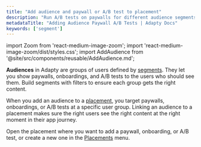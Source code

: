```yaml
---
title: "Add audience and paywall or A/B test to placement"
description: "Run A/B tests on paywalls for different audience segments in Adapty."
metadataTitle: "Adding Audience Paywall A/B Tests | Adapty Docs"
keywords: ['segment']
---
```


import Zoom from 'react-medium-image-zoom';
import 'react-medium-image-zoom/dist/styles.css';
import AddAudience from '@site/src/components/reusable/AddAudience.md';

**Audiences** in Adapty are groups of users defined by [segments](segments). They let you show paywalls, onboardings, and A/B tests to the users who should see them. Build segments with filters to ensure each group gets the right content.

When you add an audience to a [placement](placements), you target paywalls, onboardings, or A/B tests at a specific user group. Linking an audience to a placement makes sure the right users see the right content at the right moment in their app journey.

Open the placement where you want to add a paywall, onboarding, or A/B test, or create a new one in the [Placements](https://app.adapty.io/placements) menu.

<AddAudience />